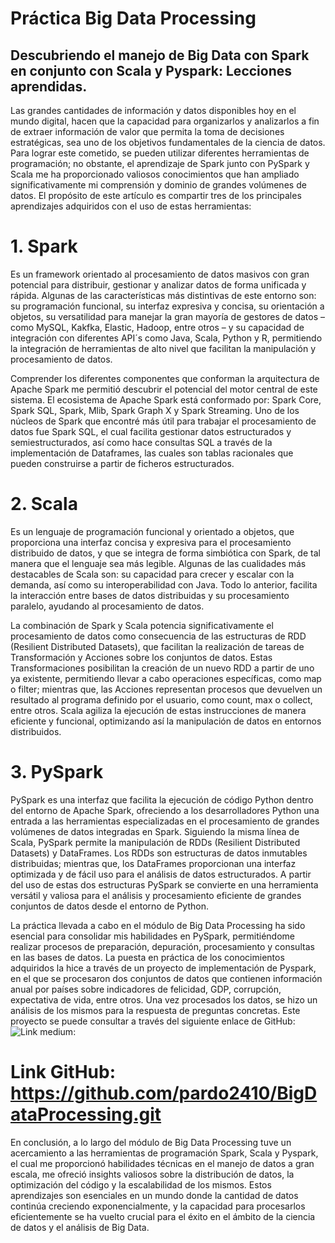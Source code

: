 
# Práctica Big Data Processing
## Descubriendo el manejo de Big Data con Spark en conjunto con Scala y Pyspark: Lecciones aprendidas.

Las grandes cantidades de información y datos disponibles hoy en el mundo digital, hacen que la capacidad para organizarlos y analizarlos a fin de extraer información de valor que permita la toma de decisiones estratégicas, sea uno de los objetivos fundamentales de la ciencia de datos. Para lograr este cometido, se pueden utilizar diferentes herramientas de programación; no obstante, el aprendizaje de Spark junto con PySpark y Scala me ha proporcionado valiosos conocimientos que han ampliado significativamente mi comprensión y dominio de grandes volúmenes de datos. El propósito de este artículo es compartir tres de los principales aprendizajes adquiridos con el uso de estas herramientas:

# 1.	Spark 
 
Es un framework orientado al procesamiento de datos masivos con gran potencial para distribuir, gestionar y analizar datos de forma unificada y rápida. Algunas de las características más distintivas de este entorno son: su programación funcional, su interfaz expresiva y concisa, su orientación a objetos, su versatilidad para manejar la gran mayoría de gestores de datos – como MySQL, Kakfka, Elastic, Hadoop, entre otros – y su capacidad de integración con diferentes API´s como Java, Scala, Python y R, permitiendo la integración de herramientas de alto nivel que facilitan la manipulación y procesamiento de datos.  

Comprender los diferentes componentes que conforman la arquitectura de Apache Spark me permitió descubrir el potencial del motor central de este sistema. El ecosistema de Apache Spark está conformado por: Spark Core, Spark SQL, Spark, Mlib, Spark Graph X y Spark Streaming. Uno de los núcleos de Spark que encontré más útil para trabajar el procesamiento de datos fue Spark SQL, el cual facilita gestionar datos estructurados y semiestructurados, así como hace consultas SQL a través de la implementación de Dataframes, las cuales son tablas racionales que pueden construirse a partir de ficheros estructurados.   

# 2.	Scala 

Es un lenguaje de programación funcional y orientado a objetos, que proporciona una interfaz concisa y expresiva para el procesamiento distribuido de datos, y que se integra de forma simbiótica con Spark, de tal manera que el lenguaje sea más legible. Algunas de las cualidades más destacables de Scala son: su capacidad para crecer y escalar con la demanda, así como su interoperabilidad con Java. Todo lo anterior, facilita la interacción entre bases de datos distribuidas y su procesamiento paralelo, ayudando al procesamiento de datos.    

La combinación de Spark y Scala potencia significativamente el procesamiento de datos como consecuencia de las estructuras de RDD (Resilient Distributed Datasets), que facilitan la realización de tareas de Transformación y Acciones sobre los conjuntos de datos. Estas Transformaciones posibilitan la creación de un nuevo RDD a partir de uno ya existente, permitiendo llevar a cabo operaciones específicas, como map o filter; mientras que, las Acciones representan procesos que devuelven un resultado al programa definido por el usuario, como count, max o collect, entre otros. Scala agiliza la ejecución de estas instrucciones de manera eficiente y funcional, optimizando así la manipulación de datos en entornos distribuidos.

# 3.	PySpark

PySpark es una interfaz que facilita la ejecución de código Python dentro del entorno de Apache Spark, ofreciendo a los desarrolladores Python una entrada a las herramientas especializadas en el procesamiento de grandes volúmenes de datos integradas en Spark. Siguiendo la misma línea de Scala, PySpark permite la manipulación de RDDs (Resilient Distributed Datasets) y DataFrames. Los RDDs son estructuras de datos inmutables distribuidas; mientras que, los DataFrames proporcionan una interfaz optimizada y de fácil uso para el análisis de datos estructurados. A partir del uso de estas dos estructuras PySpark se convierte en una herramienta versátil y valiosa para el análisis y procesamiento eficiente de grandes conjuntos de datos desde el entorno de Python.
 
La práctica llevada a cabo en el módulo de Big Data Processing ha sido esencial para consolidar mis habilidades en PySpark, permitiéndome realizar procesos de preparación, depuración, procesamiento y consultas en las bases de datos. La puesta en práctica de los conocimientos adquiridos la hice a través de un proyecto de implementación de Pyspark, en el que se procesaron dos conjuntos de datos que contienen información anual por países sobre indicadores de felicidad, GDP, corrupción, expectativa de vida, entre otros. Una vez procesados los datos, se hizo un análisis de los mismos para la respuesta de preguntas concretas. Este proyecto se puede consultar a través del siguiente enlace de GitHub:
![Link medium:](https://medium.com/@juandavidpardo/descubriendo-el-manejo-de-big-data-con-spark-en-conjunto-con-scala-y-pyspark-lecciones-aprendidas-c4171ff2df91)
#  
# Link GitHub: https://github.com/pardo2410/BigDataProcessing.git


En conclusión, a lo largo del módulo de Big Data Processing tuve un acercamiento a las herramientas de programación Spark, Scala y Pyspark, el cual me proporcionó habilidades técnicas en el manejo de datos a gran escala, me ofreció insights valiosos sobre la distribución de datos, la optimización del código y la escalabilidad de los mismos. Estos aprendizajes son esenciales en un mundo donde la cantidad de datos continúa creciendo exponencialmente, y la capacidad para procesarlos eficientemente se ha vuelto crucial para el éxito en el ámbito de la ciencia de datos y el análisis de Big Data.





